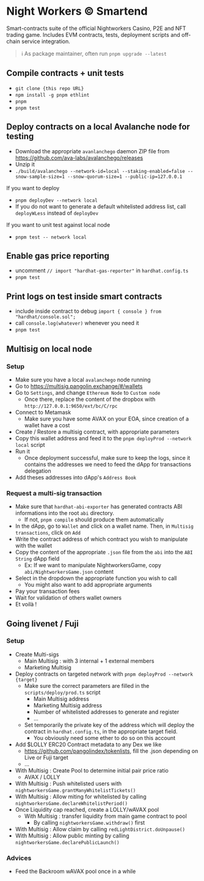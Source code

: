 # Night Workers © Smartend
Smart-contracts suite of the official Nightworkers Casino, P2E and NFT trading game. 
Includes EVM contracts, tests, deployment scripts and off-chain service integration.

> :information_source: As package maintainer, often run `pnpm upgrade --latest` 

## Compile contracts + unit tests
- `git clone {this repo URL}` 
- `npm install -g pnpm ethlint`
- `pnpm`
- `pnpm test`

## Deploy contracts on a local Avalanche node for testing
- Download the appropriate `avanlanchego` daemon ZIP file from https://github.com/ava-labs/avalanchego/releases
- Unzip it
- `./build/avalanchego --network-id=local --staking-enabled=false --snow-sample-size=1 --snow-quorum-size=1 --public-ip=127.0.0.1`

If you want to deploy
- `pnpm deployDev --network local`
- If you do not want to generate a default whitelisted address list, call `deployWLess` instead of `deployDev`

If you want to unit test against local node
- `pnpm test -- network local` 

## Enable gas price reporting
- uncomment `// import "hardhat-gas-reporter"` in `hardhat.config.ts`
- `pnpm test`

## Print logs on test inside smart contracts
- include inside contract to debug `import { console } from "hardhat/console.sol";`
- call `console.log(whatever)` whenever you need it
- `pnpm test`

## Multisig on local node

### Setup
- Make sure you have a local `avalanchego` node running
- Go to https://multisig.pangolin.exchange/#/wallets
- Go to `Settings`, and change `Ethereum Node` to `Custom node`
  - Once there, replace the content of the dropbox with `http://127.0.0.1:9650/ext/bc/C/rpc`
- Connect to Metamask
  - Make sure you have some AVAX on your EOA, since creation of a wallet have a cost
- Create / Restore a multisig contract, with appropriate parameters
- Copy this wallet address and feed it to the `pnpm deployProd --network local` script
- Run it
  - Once deployment successful, make sure to keep the logs, since it contains the addresses we need to feed the dApp for transactions delegation
- Add theses addresses into dApp's `Address Book`

### Request a multi-sig transaction
- Make sure that `hardhat-abi-exporter` has generated contracts ABI informations into the root `abi` directory.
  - If not, `pnpm compile` should produce them automatically
- In the dApp, go to `Wallet` and click on a wallet name. Then, in `Multisig transactions`, click on `Add`
- Write the contract address of which contract you wish to manipulate with the wallet
- Copy the content of the appropriate `.json` file from the `abi` into the `ABI String` dApp field
  - Ex: If we want to manipulate NightworkersGame, copy `abi/NightworkersGame.json` content
- Select in the dropdown the appropriate function you wish to call
  - You might also want to add appropriate arguments
- Pay your transaction fees
- Wait for validation of others wallet owners
- Et voilà !

## Going livenet / Fuji

### Setup
- Create Multi-sigs
  - Main Multisig : with 3 internal + 1 external members
  - Marketing Multisig
- Deploy contracts on targeted network with `pnpm deployProd --network {target}` 
  - Make sure the correct parameters are filled in the `scripts/deploy/prod.ts` script
    - Main Multisig address
    - Marketing Multisig address
    - Number of whitelisted addresses to generate and register
    - ...
  - Set temporarily the private key of the address which will deploy the contract in `hardhat.config.ts`, in the appropriate target field. 
    - You obviously need some ether to do so on this account
- Add $LOLLY ERC20 Contract metadata to any Dex we like
  - https://github.com/pangolindex/tokenlists, fill the .json depending on Live or Fuji target
  - ...
- With Multisig : Create Pool to determine initial pair price ratio
  - AVAX / LOLLY
- With Multisig : Push whitelisted users with `nightworkersGame.grantManyWhitelistTickets()`
- With Multisig : Allow miting for whitelisted by calling `nightworkersGame.declareWhitelistPeriod()`
- Once Liquidity cap reached, create a LOLLY/wAVAX pool
  - With Multisig : transfer liquidity from main game contract to pool
    - By calling `nightworkersGame.withdraw()` first
- With Multisig : Allow claim by calling `redLightDistrict.doUnpause()`
- With Multisig : Allow public minting by calling `nightworkersGame.declarePublicLaunch()`

### Advices
- Feed the Backroom wAVAX pool once in a while 
